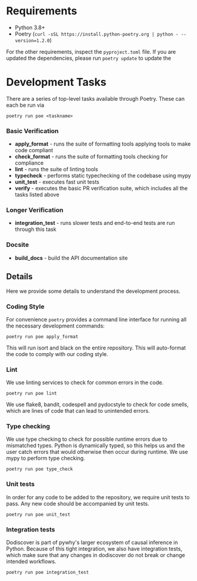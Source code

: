 # Requirements
* Python 3.8+
* Poetry (`curl -sSL https://install.python-poetry.org | python - --version=1.2.0`)

For the other requirements, inspect the ``pyproject.toml`` file. If you are updated the dependencies, please run `poetry update` to update the

# Development Tasks
There are a series of top-level tasks available through Poetry. These can each be run via

 `poetry run poe <taskname>`

### Basic Verification
* **apply_format** - runs the suite of formatting tools applying tools to make code compliant
* **check_format** - runs the suite of formatting tools checking for compliance
* **lint** - runs the suite of linting tools
* **typecheck** - performs static typechecking of the codebase using mypy
* **unit_test** - executes fast unit tests
* **verify** - executes the basic PR verification suite, which includes all the tasks listed above

### Longer Verification
* **integration_test** - runs slower tests and end-to-end tests are run through this task

### Docsite
* **build_docs** - build the API documentation site

## Details

Here we provide some details to understand the development process.

### Coding Style

For convenience ``poetry`` provides a command line interface for running all the necessary development commands:

    poetry run poe apply_format

This will run isort and black on the entire repository. This will auto-format the code to comply with our coding style.

### Lint

We use linting services to check for common errors in the code.

    poetry run poe lint

We use flake8, bandit, codespell and pydocstyle to check for code smells, which are lines of code that can lead to unintended errors.

### Type checking

We use type checking to check for possible runtime errors due to mismatched types. Python is dynamically typed, so this helps us and the user catch errors that would otherwise then occur during runtime. We use mypy to perform type checking.

    poetry run poe type_check

### Unit tests

In order for any code to be added to the repository, we require unit tests to pass. Any new code should be accompanied by unit tests.

    poetry run poe unit_test

### Integration tests

Dodiscover is part of pywhy's larger ecosystem of causal inference in Python. Because of this tight integration, we also have integration tests, which make sure that any changes in dodiscover do not break or change intended workflows.

    poetry run poe integration_test
